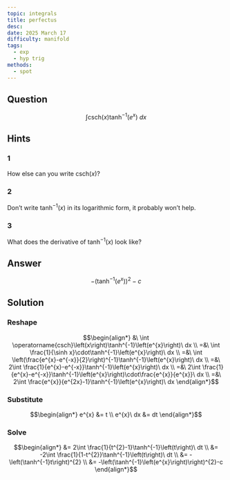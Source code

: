 ```yaml
---
topic: integrals
title: perfectus
desc: 
date: 2025 March 17
difficulty: manifold
tags:
  - exp
  - hyp trig
methods:
  - spot
---
```



## Question
```math
\int
  \text{csch}(x)\tanh^{-1}(e^x)
\ dx
```


## Hints

### 1
How else can you write $\text{csch}(x)$?

### 2
Don’t write $\tanh^{-1}(x)$ in its logarithmic form, it probably won’t help.

### 3
What does the derivative of $\tanh^{-1}(x)$ look like?


## Answer
```math
-\left(\tanh^{-1}\left(e^{x}\right)\right)^{2}-c
```


## Solution

### Reshape
```math
\begin{align*}
  &\ \int \operatorname{csch}\left(x\right)\tanh^{-1}\left(e^{x}\right)\ dx
  \\ =&\ \int \frac{1}{\sinh x}\cdot\tanh^{-1}\left(e^{x}\right)\ dx
  \\ =&\ \int \left(\frac{e^{x}-e^{-x}}{2}\right)^{-1}\tanh^{-1}\left(e^{x}\right)\ dx
  \\ =&\ 2\int \frac{1}{e^{x}-e^{-x}}\tanh^{-1}\left(e^{x}\right)\ dx
  \\ =&\ 2\int \frac{1}{e^{x}-e^{-x}}\tanh^{-1}\left(e^{x}\right)\cdot\frac{e^{x}}{e^{x}}\ dx
  \\ =&\ 2\int \frac{e^{x}}{e^{2x}-1}\tanh^{-1}\left(e^{x}\right)\ dx
\end{align*}
```

### Substitute
```math
\begin{align*}
  e^{x} &= t
  \\ e^{x}\ dx &= dt
\end{align*}
```

### Solve
```math
\begin{align*}
  &= 2\int \frac{1}{t^{2}-1}\tanh^{-1}\left(t\right)\ dt
  \\ &= -2\int \frac{1}{1-t^{2}}\tanh^{-1}\left(t\right)\ dt
  \\ &= -\left(\tanh^{-1}t\right)^{2}
  \\ &= -\left(\tanh^{-1}\left(e^{x}\right)\right)^{2}-c
\end{align*}
```
